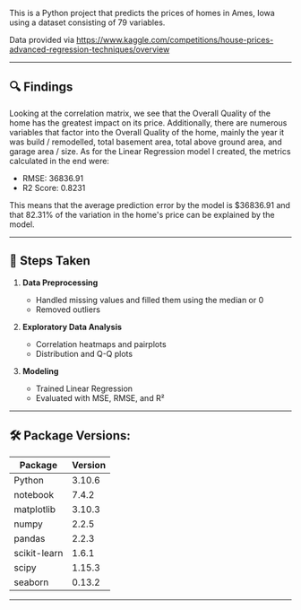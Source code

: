 This is a Python project that predicts the prices of homes in Ames, Iowa using a dataset consisting of 79 variables. 

Data provided via https://www.kaggle.com/competitions/house-prices-advanced-regression-techniques/overview

---

## 🔍 Findings

Looking at the correlation matrix, we see that the Overall Quality of the home has the greatest impact on its price. Additionally, there are numerous variables that factor into the Overall Quality of the home, mainly the year it was build / remodelled, total basement area, total above ground area, and garage area / size. As for the Linear Regression model I created, the metrics calculated in the end were:

- RMSE: 36836.91
- R2 Score: 0.8231

This means that the average prediction error by the model is $36836.91 and that 82.31% of the variation in the home's price can be explained by the model.

---

## 🧮 Steps Taken

1. **Data Preprocessing**
   - Handled missing values and filled them using the median or 0
   - Removed outliers

2. **Exploratory Data Analysis**
   - Correlation heatmaps and pairplots
   - Distribution and Q-Q plots

4. **Modeling**
   - Trained Linear Regression
   - Evaluated with MSE, RMSE, and R²

---
  
## 🛠️ Package Versions:

| Package        | Version |
|----------------|---------|
| Python         | 3.10.6  |
| notebook       | 7.4.2   |
| matplotlib     | 3.10.3  |
| numpy          | 2.2.5   |
| pandas         | 2.2.3   |
| scikit-learn   | 1.6.1   |
| scipy          | 1.15.3  |
| seaborn        | 0.13.2  |

---
